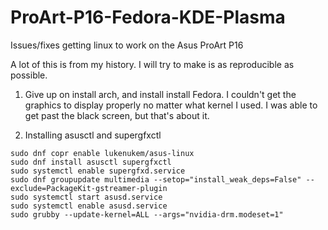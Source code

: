 # ProArt-P16-Fedora-KDE-Plasma
Issues/fixes getting linux to work on the Asus ProArt P16

A lot of this is from my history. I will try to make is as reproducible as possible.

1. Give up on install arch, and install install Fedora. I couldn't get the graphics to display properly no matter what kernel I used. I was able to get past the black screen, but that's about it.
  

2. Installing asusctl and supergfxctl

```
sudo dnf copr enable lukenukem/asus-linux
sudo dnf install asusctl supergfxctl
sudo systemctl enable supergfxd.service
sudo dnf groupupdate multimedia --setop="install_weak_deps=False" --exclude=PackageKit-gstreamer-plugin
sudo systemctl start asusd.service 
sudo systemctl enable asusd.service
sudo grubby --update-kernel=ALL --args="nvidia-drm.modeset=1"
```
